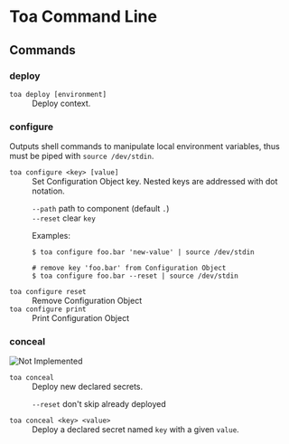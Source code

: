 # Toa Command Line

## Commands

### deploy

<dl>
<dt><code>toa deploy [environment]</code></dt>
<dd>Deploy context.</dd>
</dl>

### configure

Outputs shell commands to manipulate local environment variables, thus must be piped
with `source /dev/stdin`.

<dl>
<dt><code>toa configure &lt;key&gt; [value]</code></dt>
<dd>
Set Configuration Object key. Nested keys are addressed with dot notation.

<code>--path</code> path to component (default <code>.</code>)<br/>
<code>--reset</code> clear <code>key</code><br/>

Examples:

```shell
$ toa configure foo.bar 'new-value' | source /dev/stdin
```

```shell
# remove key 'foo.bar' from Configuration Object
$ toa configure foo.bar --reset | source /dev/stdin
```

</dd>
<dt><code>toa configure reset</code></dt>
<dd>Remove Configuration Object</dd>
<dt><code>toa configure print</code></dt>
<dd>Print Configuration Object</dd>
</dl>

### conceal

![Not Implemented](https://img.shields.io/badge/Not_Implemented-red)
<dl>
<dt><code>toa conceal</code></dt>
<dd>Deploy new declared secrets.

<code>--reset</code> don't skip already deployed</dd>

<dt><code>toa conceal &lt;key&gt; &lt;value&gt;</code></dt>
<dd>Deploy a declared secret named <code>key</code> with a given 
<code>value</code>.</dd>

</dl>


